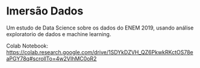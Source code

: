 # Imersão Dados
Um estudo de Data Science sobre os dados do ENEM 2019, usando análise exploratorio de dados e machine learning.

Colab Notebook:
https://colab.research.google.com/drive/1SDYkDZVH_QZ6PkwkRKctOS78eaPGY78q#scrollTo=4w2VIhMC0oR2
